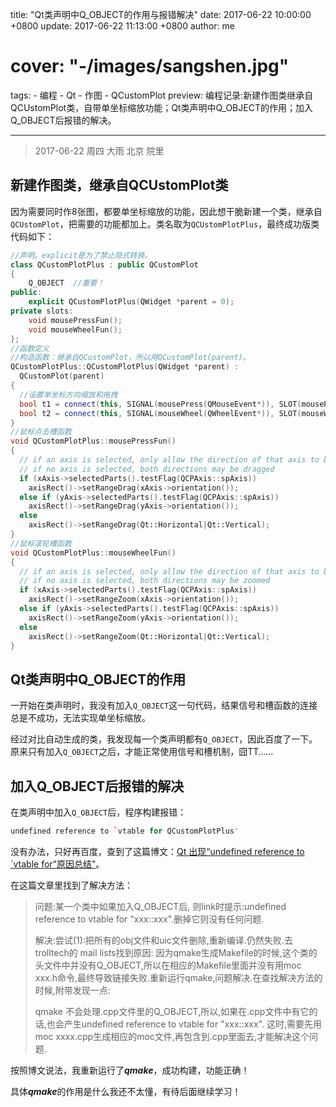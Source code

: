 title: "Qt类声明中Q_OBJECT的作用与报错解决"
date: 2017-06-22 10:00:00 +0800
update: 2017-06-22 11:13:00 +0800
author: me
# cover: "-/images/sangshen.jpg"
tags:
    - 编程
    - Qt
    - 作图
    - QCustomPlot
preview: 编程记录:新建作图类继承自QCUstomPlot类，自带单坐标缩放功能；Qt类声明中Q_OBJECT的作用；加入Q_OBJECT后报错的解决。

---

> 2017-06-22 周四 大雨 北京 院里

## 新建作图类，继承自QCUstomPlot类 ##
因为需要同时作8张图，都要单坐标缩放的功能，因此想干脆新建一个类，继承自`QCUstomPlot`，把需要的功能都加上。类名取为`QCUstomPlotPlus`，最终成功版类代码如下：

``` cpp
//声明。explicit是为了禁止隐式转换。
class QCustomPlotPlus : public QCustomPlot
{
    Q_OBJECT  //重要！
public:
    explicit QCustomPlotPlus(QWidget *parent = 0);
private slots:
    void mousePressFun();
    void mouseWheelFun();
};
//函数定义
//构造函数：继承自QCustomPlot，所以用QCustomPlot(parent)。
QCustomPlotPlus::QCustomPlotPlus(QWidget *parent) :
  QCustomPlot(parent)
{
  //设置单坐标方向缩放和拖拽
  bool t1 = connect(this, SIGNAL(mousePress(QMouseEvent*)), SLOT(mousePressFun()));
  bool t2 = connect(this, SIGNAL(mouseWheel(QWheelEvent*)), SLOT(mouseWheelFun()));
}
//鼠标点击槽函数
void QCustomPlotPlus::mousePressFun()
{
  // if an axis is selected, only allow the direction of that axis to be dragged
  // if no axis is selected, both directions may be dragged
  if (xAxis->selectedParts().testFlag(QCPAxis::spAxis))
    axisRect()->setRangeDrag(xAxis->orientation());
  else if (yAxis->selectedParts().testFlag(QCPAxis::spAxis))
    axisRect()->setRangeDrag(yAxis->orientation());
  else
    axisRect()->setRangeDrag(Qt::Horizontal|Qt::Vertical);
}
//鼠标滚轮槽函数
void QCustomPlotPlus::mouseWheelFun()
{
  // if an axis is selected, only allow the direction of that axis to be zoomed
  // if no axis is selected, both directions may be zoomed
  if (xAxis->selectedParts().testFlag(QCPAxis::spAxis))
    axisRect()->setRangeZoom(xAxis->orientation());
  else if (yAxis->selectedParts().testFlag(QCPAxis::spAxis))
    axisRect()->setRangeZoom(yAxis->orientation());
  else
    axisRect()->setRangeZoom(Qt::Horizontal|Qt::Vertical);
}
```
## Qt类声明中Q_OBJECT的作用 ##
一开始在类声明时，我没有加入`Q_OBJECT`这一句代码，结果信号和槽函数的连接总是不成功，无法实现单坐标缩放。

经过对比自动生成的类，我发现每一个类声明都有`Q_OBJECT`，因此百度了一下。原来只有加入`Q_OBJECT`之后，才能正常使用信号和槽机制，囧TT……

## 加入Q_OBJECT后报错的解决 ##
在类声明中加入`Q_OBJECT`后，程序构建报错：

``` cpp
undefined reference to `vtable for QCustomPlotPlus'
```

没有办法，只好再百度，查到了这篇博文：[Qt 出现“undefined reference to `vtable for”原因总结"](http://blog.csdn.net/chenlong12580/article/details/7431104)。

在这篇文章里找到了解决方法：

> 问题:某一个类中如果加入Q_OBJECT后, 则link时提示:undefined reference to vtable for "xxx::xxx".删掉它则没有任何问题.
> 
> 解决:尝试(1):把所有的obj文件和uic文件删除,重新编译.仍然失败.去trolltech的 mail lists找到原因: 因为qmake生成Makefile的时候,这个类的头文件中并没有Q_OBJECT,所以在相应的Makefile里面并没有用moc xxx.h命令,最终导致链接失败.重新运行qmake,问题解决.在查找解决方法的时候,附带发现一点:
> 
> qmake 不会处理.cpp文件里的Q_OBJECT,所以,如果在.cpp文件中有它的话,也会产生undefined reference to vtable for "xxx::xxx". 这时,需要先用moc xxxx.cpp生成相应的moc文件,再包含到.cpp里面去,才能解决这个问题.

按照博文说法，我重新运行了***qmake***，成功构建，功能正确！

具体***qmake***的作用是什么我还不太懂，有待后面继续学习！